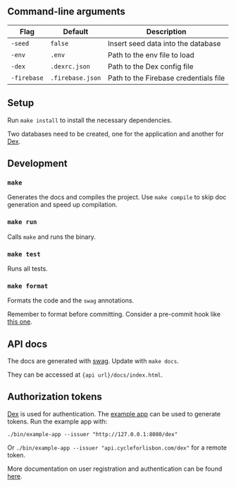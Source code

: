 ## Command-line arguments

| Flag        | Default          | Description                           |
| ----------- | ---------------- | ------------------------------------- |
| `-seed`     | `false`          | Insert seed data into the database    |
| `-env`      | `.env`           | Path to the env file to load          |
| `-dex`      | `.dexrc.json`    | Path to the Dex config file           |
| `-firebase` | `.firebase.json` | Path to the Firebase credentials file |

## Setup

Run `make install` to install the necessary dependencies.

Two databases need to be created, one for the application and another for
[Dex](https://dexidp.io/).

## Development

### `make`

Generates the docs and compiles the project. Use `make compile` to skip doc
generation and speed up compilation.

### `make run`

Calls `make` and runs the binary.

### `make test`

Runs all tests.

### `make format`

Formats the code and the `swag` annotations.

Remember to format before committing. Consider a pre-commit hook like
[this one](https://github.com/edsrzf/gofmt-git-hook/blob/master/fmt-check).

## API docs

The docs are generated with [swag](https://github.com/swaggo/swag).
Update with `make docs`.

They can be accessed at `{api url}/docs/index.html`.

## Authorization tokens

[Dex](https://dexidp.io/) is used for authentication.
The [example app](https://dexidp.io/docs/getting-started/#running-a-client) can be used
to generate tokens. Run the example app with:

`./bin/example-app --issuer "http://127.0.0.1:8080/dex"`

Or `./bin/example-app --issuer "api.cycleforlisbon.com/dex"` for a remote token.

More documentation on user registration and authentication can be found [here](api.md).
